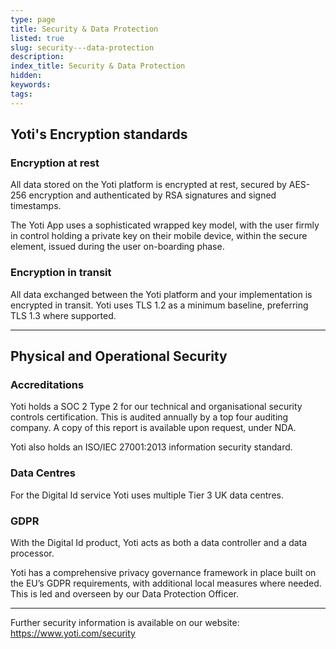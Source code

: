 ```yaml
---
type: page
title: Security & Data Protection
listed: true
slug: security---data-protection
description: 
index_title: Security & Data Protection
hidden: 
keywords: 
tags: 
---
```


## Yoti's Encryption standards

### Encryption at rest

All data stored on the Yoti platform is encrypted at rest, secured by AES-256 encryption and authenticated by RSA signatures and signed timestamps. 

The Yoti App uses a sophisticated wrapped key model, with the user firmly in control holding a private key on their mobile device, within the secure element, issued during the user on-boarding phase. 

### Encryption in transit

All data exchanged between the Yoti platform and your implementation is encrypted in transit. Yoti uses TLS 1.2 as a minimum baseline, preferring TLS 1.3 where supported. 

---

## Physical and Operational Security

### Accreditations

Yoti holds a SOC 2 Type 2 for our technical and organisational security controls certification. This is audited annually by a top four auditing company. A copy of this report is available upon request, under NDA. 

Yoti also holds an ISO/IEC 27001:2013 information security standard. 

### Data Centres

For the Digital Id service Yoti uses multiple Tier 3 UK data centres. 

### GDPR

With the Digital Id product, Yoti acts as both a data controller and a data processor. 

Yoti has a comprehensive privacy governance framework in place built on the EU’s GDPR requirements, with additional local measures where needed. This is led and overseen by our Data Protection Officer.

---

Further security information is available on our website: https://www.yoti.com/security